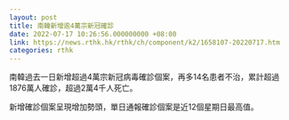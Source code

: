```yaml
---
layout: post
title: 南韓新增逾4萬宗新冠確診
date: 2022-07-17 10:26:56.000000000 +08:00
link: https://news.rthk.hk/rthk/ch/component/k2/1658107-20220717.htm
categories: rthk
---
```


南韓過去一日新增超過4萬宗新冠病毒確診個案，再多14名患者不治，累計超過1876萬人確診，超過2萬4千人死亡。

新增確診個案呈現增加勢頭，單日通報確診個案是近12個星期日最高值。
